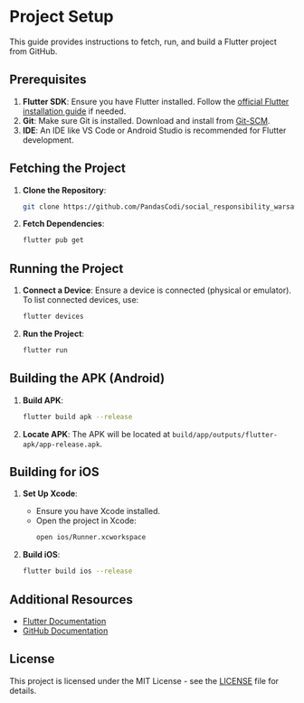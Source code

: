 # Project Setup

This guide provides instructions to fetch, run, and build a Flutter project from GitHub.

## Prerequisites

1. **Flutter SDK**: Ensure you have Flutter installed. Follow the [official Flutter installation guide](https://flutter.dev/docs/get-started/install) if needed.
2. **Git**: Make sure Git is installed. Download and install from [Git-SCM](https://git-scm.com/).
3. **IDE**: An IDE like VS Code or Android Studio is recommended for Flutter development.

## Fetching the Project

1. **Clone the Repository**:
    ```sh
    git clone https://github.com/PandasCodi/social_responsibility_warsaw.git
    ```

2. **Fetch Dependencies**:
    ```sh
    flutter pub get
    ```

## Running the Project

1. **Connect a Device**: Ensure a device is connected (physical or emulator). To list connected devices, use:
    ```sh
    flutter devices
    ```

2. **Run the Project**:
    ```sh
    flutter run
    ```

## Building the APK (Android)

1. **Build APK**:
    ```sh
    flutter build apk --release
    ```

2. **Locate APK**: The APK will be located at `build/app/outputs/flutter-apk/app-release.apk`.

## Building for iOS

1. **Set Up Xcode**:
    - Ensure you have Xcode installed.
    - Open the project in Xcode:
      ```sh
      open ios/Runner.xcworkspace
      ```

2. **Build iOS**:
    ```sh
    flutter build ios --release
    ```

## Additional Resources

- [Flutter Documentation](https://flutter.dev/docs)
- [GitHub Documentation](https://docs.github.com/en)

## License

This project is licensed under the MIT License - see the [LICENSE](LICENSE) file for details.
